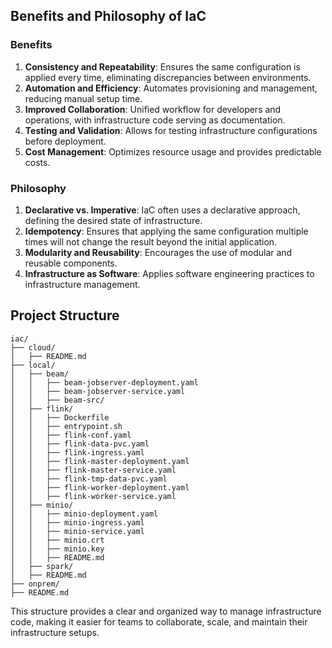 ## Benefits and Philosophy of IaC

### Benefits

1. **Consistency and Repeatability**: Ensures the same configuration is applied every time, eliminating discrepancies between environments.
2. **Automation and Efficiency**: Automates provisioning and management, reducing manual setup time.
3. **Improved Collaboration**: Unified workflow for developers and operations, with infrastructure code serving as documentation.
4. **Testing and Validation**: Allows for testing infrastructure configurations before deployment.
5. **Cost Management**: Optimizes resource usage and provides predictable costs.

### Philosophy

1. **Declarative vs. Imperative**: IaC often uses a declarative approach, defining the desired state of infrastructure.
2. **Idempotency**: Ensures that applying the same configuration multiple times will not change the result beyond the initial application.
3. **Modularity and Reusability**: Encourages the use of modular and reusable components.
4. **Infrastructure as Software**: Applies software engineering practices to infrastructure management.

## Project Structure

```
iac/
├── cloud/
│   ├── README.md
├── local/
│   ├── beam/
│   │   ├── beam-jobserver-deployment.yaml
│   │   ├── beam-jobserver-service.yaml
│   │   ├── beam-src/
│   ├── flink/
│   │   ├── Dockerfile
│   │   ├── entrypoint.sh
│   │   ├── flink-conf.yaml
│   │   ├── flink-data-pvc.yaml
│   │   ├── flink-ingress.yaml
│   │   ├── flink-master-deployment.yaml
│   │   ├── flink-master-service.yaml
│   │   ├── flink-tmp-data-pvc.yaml
│   │   ├── flink-worker-deployment.yaml
│   │   ├── flink-worker-service.yaml
│   ├── minio/
│   │   ├── minio-deployment.yaml
│   │   ├── minio-ingress.yaml
│   │   ├── minio-service.yaml
│   │   ├── minio.crt
│   │   ├── minio.key
│   │   ├── README.md
│   ├── spark/
│   ├── README.md
├── onprem/
├── README.md
```

This structure provides a clear and organized way to manage infrastructure code, making it easier for teams to collaborate, scale, and maintain their infrastructure setups.